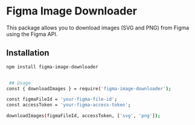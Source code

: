 # Figma Image Downloader

This package allows you to download images (SVG and PNG) from Figma using the Figma API.

## Installation

```bash
npm install figma-image-downloader


 ## Usage
const { downloadImages } = require('figma-image-downloader');

const figmaFileId = 'your-figma-file-id';
const accessToken = 'your-figma-access-token';

downloadImages(figmaFileId, accessToken, ['svg', 'png']);